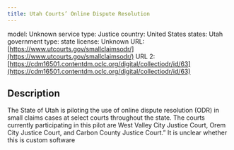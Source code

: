 ```yaml
---
title: Utah Courts’ Online Dispute Resolution
---
```


model: Unknown
service type: Justice
country: United States
states: Utah
government type: state
license: Unknown
URL: [https://www.utcourts.gov/smallclaimsodr/](https://www.utcourts.gov/smallclaimsodr/)
URL 2: [https://cdm16501.contentdm.oclc.org/digital/collectiodr/id/63](https://cdm16501.contentdm.oclc.org/digital/collectiodr/id/63)

## Description
The State of Utah is piloting the use of online dispute resolution (ODR) in small claims cases at select courts throughout the state. The courts currently participating in this pilot are West Valley City Justice Court, Orem City Justice Court, and Carbon County Justice Court.” It is unclear whether this is custom software
